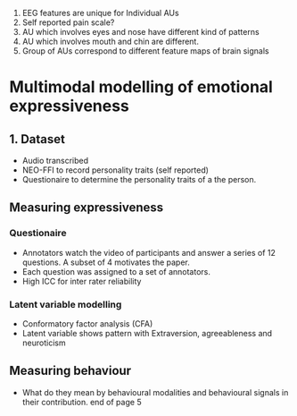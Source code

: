 1. EEG features are unique for Individual AUs
2. Self reported pain scale?
3. AU which involves eyes and nose have different kind of patterns
4. AU which involves mouth and chin are different.
5. Group of AUs correspond to different feature maps of brain signals 


# **Multimodal modelling of emotional expressiveness**
## **1. Dataset**
* Audio transcribed
* NEO-FFI to record personality traits (self reported)
* Questionaire to determine the personality traits of a the person. 

## Measuring expressiveness
### Questionaire
* Annotators watch the video of participants and answer a series of 12 questions. A subset of 4 motivates the paper.
* Each question was assigned to a set of annotators.
* High ICC for inter rater reliability

### Latent variable modelling 
* Conformatory factor analysis (CFA)
* Latent variable shows pattern with Extraversion, agreeableness and neuroticism

## Measuring behaviour
* What do they mean by behavioural modalities and behavioural signals in their contribution. end of page 5 


